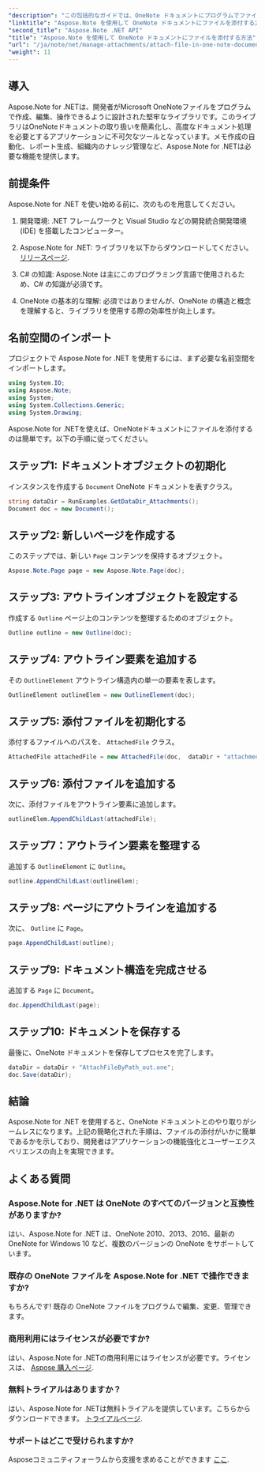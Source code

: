 ```yaml
---
"description": "この包括的なガイドでは、OneNote ドキュメントにプログラムでファイルを添付するプロセスを詳しく説明し、メモ作成とドキュメント管理のタスクを効率化します。わかりやすいステップバイステップの説明と役立つ FAQ も掲載しています。"
"linktitle": "Aspose.Note を使用して OneNote ドキュメントにファイルを添付する方法"
"second_title": "Aspose.Note .NET API"
"title": "Aspose.Note を使用して OneNote ドキュメントにファイルを添付する方法"
"url": "/ja/note/net/manage-attachments/attach-file-in-one-note-documents/"
"weight": 11
---
```


## 導入

Aspose.Note for .NETは、開発者がMicrosoft OneNoteファイルをプログラムで作成、編集、操作できるように設計された堅牢なライブラリです。このライブラリはOneNoteドキュメントの取り扱いを簡素化し、高度なドキュメント処理を必要とするアプリケーションに不可欠なツールとなっています。メモ作成の自動化、レポート生成、組織内のナレッジ管理など、Aspose.Note for .NETは必要な機能を提供します。

## 前提条件

Aspose.Note for .NET を使い始める前に、次のものを用意してください。

1. 開発環境: .NET フレームワークと Visual Studio などの開発統合開発環境 (IDE) を搭載したコンピューター。
  
2. Aspose.Note for .NET: ライブラリを以下からダウンロードしてください。 [リリースページ](https://releases。aspose.com/note/net/).

3. C# の知識: Aspose.Note は主にこのプログラミング言語で使用されるため、C# の知識が必須です。

4. OneNote の基本的な理解: 必須ではありませんが、OneNote の構造と概念を理解すると、ライブラリを使用する際の効率性が向上します。

## 名前空間のインポート

プロジェクトで Aspose.Note for .NET を使用するには、まず必要な名前空間をインポートします。

```csharp
using System.IO;
using Aspose.Note;
using System;
using System.Collections.Generic;
using System.Drawing;
```

Aspose.Note for .NETを使えば、OneNoteドキュメントにファイルを添付するのは簡単です。以下の手順に従ってください。

## ステップ1: ドキュメントオブジェクトの初期化

インスタンスを作成する `Document` OneNote ドキュメントを表すクラス。

```csharp
string dataDir = RunExamples.GetDataDir_Attachments();
Document doc = new Document();
```

## ステップ2: 新しいページを作成する

このステップでは、新しい `Page` コンテンツを保持するオブジェクト。

```csharp
Aspose.Note.Page page = new Aspose.Note.Page(doc);
```

## ステップ3: アウトラインオブジェクトを設定する

作成する `Outline` ページ上のコンテンツを整理するためのオブジェクト。

```csharp
Outline outline = new Outline(doc);
```

## ステップ4: アウトライン要素を追加する

その `OutlineElement` アウトライン構造内の単一の要素を表します。

```csharp
OutlineElement outlineElem = new OutlineElement(doc);
```

## ステップ5: 添付ファイルを初期化する

添付するファイルへのパスを、 `AttachedFile` クラス。

```csharp
AttachedFile attachedFile = new AttachedFile(doc,  dataDir + "attachment.txt");
```

## ステップ6: 添付ファイルを追加する

次に、添付ファイルをアウトライン要素に追加します。

```csharp
outlineElem.AppendChildLast(attachedFile);
```

## ステップ7：アウトライン要素を整理する

追加する `OutlineElement` に `Outline`。

```csharp
outline.AppendChildLast(outlineElem);
```

## ステップ8: ページにアウトラインを追加する

次に、 `Outline` に `Page`。

```csharp
page.AppendChildLast(outline);
```

## ステップ9: ドキュメント構造を完成させる

追加する `Page` に `Document`。

```csharp
doc.AppendChildLast(page);
```

## ステップ10: ドキュメントを保存する

最後に、OneNote ドキュメントを保存してプロセスを完了します。

```csharp
dataDir = dataDir + "AttachFileByPath_out.one";
doc.Save(dataDir);
```

## 結論

Aspose.Note for .NET を使用すると、OneNote ドキュメントとのやり取りがシームレスになります。上記の簡略化された手順は、ファイルの添付がいかに簡単であるかを示しており、開発者はアプリケーションの機能強化とユーザーエクスペリエンスの向上を実現できます。

## よくある質問

### Aspose.Note for .NET は OneNote のすべてのバージョンと互換性がありますか?

はい、Aspose.Note for .NET は、OneNote 2010、2013、2016、最新の OneNote for Windows 10 など、複数のバージョンの OneNote をサポートしています。

### 既存の OneNote ファイルを Aspose.Note for .NET で操作できますか?

もちろんです! 既存の OneNote ファイルをプログラムで編集、変更、管理できます。

### 商用利用にはライセンスが必要ですか?

はい、Aspose.Note for .NETの商用利用にはライセンスが必要です。ライセンスは、 [Aspose 購入ページ](https://purchase。conholdate.com/buy).

### 無料トライアルはありますか？

はい、Aspose.Note for .NETは無料トライアルを提供しています。こちらからダウンロードできます。 [トライアルページ](https://releases。aspose.com/).

### サポートはどこで受けられますか?

Asposeコミュニティフォーラムから支援を求めることができます [ここ](https://forum。aspose.com/c/note/28).